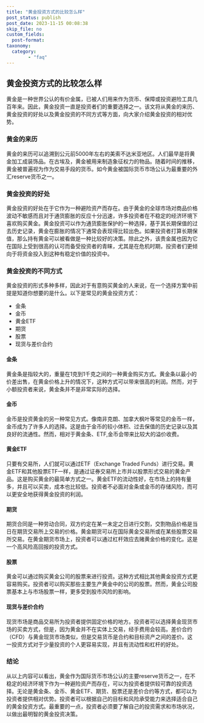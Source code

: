 ```yaml
---
title: "黄金投资方式的比较怎么样"
post_status: publish
post_date: 2023-11-15 00:08:38
skip_file: no
custom_fields: 
  post-format: 
taxonomy:
  category:
        - "faq"
---
```


## 黄金投资方式的比较怎么样

黄金是一种世界公认的有价金属，已被人们用来作为货币、保障或投资避险工具几百年来。因此，黄金投资一直是投资者们的重要选择之一。该文将从黄金的来历、黄金投资的好处以及黄金投资的不同方式等方面，向大家介绍黄金投资的相对优势。

### 黄金的来历

黄金的来历可以追溯到公元前5000年左右的美索不达米亚地区。人们最早是将黄金加工成装饰品。在古埃及，黄金被用来制造象征权力的物品。随着时间的推移，黄金被普遍视为作为交易手段的货币。如今黄金被国际货币市场公认为最重要的外汇reserve货币之一。

### 黄金投资的好处

黄金投资的好处在于它作为一种避险资产而存在。由于黄金的全球市场对商品价格波动不敏感而且对于通货膨胀的反应十分迅速，许多投资者在不稳定的经济环境下喜欢购买黄金。黄金投资可以作为通货膨胀保护的一种选择，基于其长期保值的过去历史记录，黄金在膨胀的情况下通常会表现得比较出色。如果投资者打算长期保值，那么持有黄金可以被看做是一种比较好的决策。除此之外，该贵金属也因为它在国际上受到很高的认可而备受投资者的青睐，尤其是在危机时期，投资者们更倾向于将资金投入到这种有稳定价值的投资中。

### 黄金投资的不同方式

黄金投资的形式多种多样，因此对于有意购买黄金的人来说，在一个选择方案中前提是知道你想要的是什么。以下是常见的黄金投资方式：

- 金条
- 金币
- 黄金ETF
- 期货
- 股票
- 现货与差价合约

#### 金条

黄金条是指较大的，重量在1克到1千克之间的一种黄金购买方式。黄金条以最小的价差出售，在黄金价格上升的情况下，这种方式可以带来很高的利润。然而，对于小额投资者来说，黄金条并不是非常实际的选择。

#### 金币

金币是投资黄金的另一种常见方式。像南非克朗、加拿大枫叶等常见的金币一样，金币成为了许多人的选择。这是由于金币的较小体积、过去保值的历史记录以及其良好的流通性。然而，相对于黄金条、ETF,金币会带来比较大的溢价收费。

#### 黄金ETF

只要有交易所，人们就可以通过ETF（Exchange Traded Funds）进行交易。黄金ETF和其他股票ETF一样，是通过证券交易所上市并以股票形式交易的黄金产品。这是购买黄金的最简单方式之一。黄金ETF的流动性好，在市场上的持有量多，并且可以买卖，成本也比较低。投资者不必面对金条或金币的存储风险，而可以更安全地获得黄金投资的利润。

#### 期货

期货合同是一种劳动合同，双方约定在某一未定之日进行交割，交割物品价格是当日在期货交易所上交易的价格。黄金期货可以在国际黄金交易所或在某些股票交易所交易。在黄金期货市场上，投资者可以通过杠杆效应去赌黄金价格的变化。这是一个高风险高回报的投资方式。

#### 股票

黄金可以通过购买黄金公司的股票来进行投资。这种方式相比其他黄金投资方式更容易购买。投资者可以购买那些主要生产黄金中的公司的股票。然而，黄金公司股票基本上与市场股票一样，更多受到股市风险的影响。

#### 现货与差价合约

现货市场是商品交易所为投资者提供固定价格的地方。投资者可以选择黄金现货市场的买卖方式，但是，因为黄金并不在实体上交易，经手费用会较高。差价合约（CFD）与黄金现货市场类似，但是交易货币是合约和目标资产之间的差价。这一投资方式对于少量投资的个人更容易实现，并且有流动性和杠杆的好处。

### 结论

从以上内容可以看出，黄金作为国际货币市场公认的主要reserve货币之一，在不稳定的经济环境下作为一种避险资产而存在，可以为投资者提供较可靠的投资选择。无论是黄金条、金币、黄金ETF、期货、股票还是差价合约等方式，都可以为投资者提供相对优势。投资者可以根据自己的目标和风险承受能力来选择适合自己的黄金投资方式。最重要的一点，投资者必须要了解自己的投资需求和市场状况，以做出最明智的黄金投资决策。
